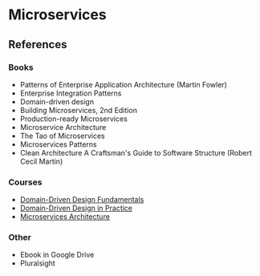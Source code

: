 # Microservices

## References

### Books

- Patterns of Enterprise Application Architecture (Martin Fowler)
- Enterprise Integration Patterns
- Domain-driven design
- Building Microservices, 2nd Edition
- Production-ready Microservices
- Microservice Architecture
- The Tao of Microservices
- Microservices Patterns
- Clean Architecture A Craftsman's Guide to Software Structure (Robert Cecil Martin)

### Courses

- [Domain-Driven Design Fundamentals](https://app.pluralsight.com/library/courses/fundamentals-domain-driven-design)
- [Domain-Driven Design in Practice](https://app.pluralsight.com/library/courses/domain-driven-design-in-practice)
- [Microservices Architecture](https://app.pluralsight.com/library/courses/microservices-architecture)


### Other

- Ebook in Google Drive
- Pluralsight

